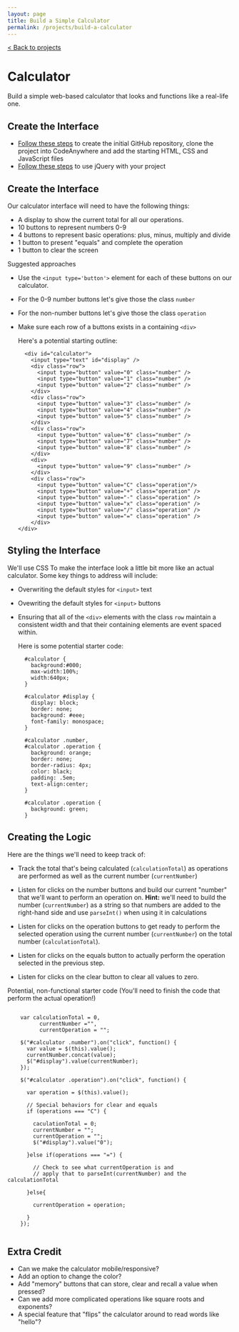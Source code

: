 ```yaml
---
layout: page
title: Build a Simple Calculator
permalink: /projects/build-a-calculator
---
```


[< Back to projects](/projects)

# Calculator

Build a simple web-based calculator that looks and functions like a real-life one.

## Create the Interface

- [Follow these steps](/projects/starter) to create the initial GitHub repository, clone the project into CodeAnywhere and add the starting HTML, CSS and JavaScript files
- [Follow these steps](/projects/jquery) to use jQuery with your project


## Create the Interface

Our calculator interface will need to have the following things:

- A display to show the current total for all our operations.
- 10 buttons to represent numbers 0-9
- 4 buttons to represent basic operations: plus, minus, multiply and divide
- 1 button to present "equals" and complete the operation
- 1 button to clear the screen

Suggested approaches

- Use the `<input type='button'>` element for each of these buttons on our calculator.
- For the 0-9 number buttons let's give those the class `number`
- For the non-number buttons let's give those the class `operation`
- Make sure each row of a buttons exists in a containing `<div>`
  
  Here's a potential starting outline:
  
  ```
    <div id="calculator">
      <input type="text" id="display" />
      <div class="row">
        <input type="button" value="0" class="number" />
        <input type="button" value="1" class="number" />
        <input type="button" value="2" class="number" />
      </div>
      <div class="row">
        <input type="button" value="3" class="number" />
        <input type="button" value="4" class="number" />
        <input type="button" value="5" class="number" />
      </div>
      <div class="row">
        <input type="button" value="6" class="number" />
        <input type="button" value="7" class="number" />
        <input type="button" value="8" class="number" />
      </div>
      <div>
        <input type="button" value="9" class="number" />
      </div>
      <div class="row">
        <input type="button" value="C" class="operation"/>
        <input type="button" value="+" class="operation" />
        <input type="button" value="-" class="operation" />  
        <input type="button" value="x" class="operation" />  
        <input type="button" value="/" class="operation" />  
        <input type="button" value="=" class="operation" />  
      </div>    
  </div>
  ```

## Styling the Interface

We'll use CSS To make the interface look a little bit more like an actual calculator. Some key things to address will include:

- Overwriting the default styles for `<input>`  text
- Ovewriting the default styles for `<input>` buttons
- Ensuring that all of the `<div>` elements with the class `row` maintain a consistent width and that their containing elements are event spaced within.

  Here is some potential starter code:
  ```
    #calculator {
      background:#000;
      max-width:100%;
      width:640px;
    }

    #calculator #display {
      display: block;
      border: none;
      background: #eee;
      font-family: monospace;
    }
  
    #calculator .number,
    #calculator .operation {
      background: orange;
      border: none;
      border-radius: 4px;
      color: black;
      padding: .5em;
      text-align:center;
    }

    #calculator .operation {
      background: green;
    }
  
  ```
  
## Creating the Logic

Here are the things we'll need to keep track of:

- Track the total that's being calculated (`calculationTotal`) as operations are performed as well as the current number (`currentNumber`)

- Listen for clicks on the number buttons and build our current "number" that we'll want to perform an operation on. **Hint:** we'll need to build the number (`currentNumber`) as a string so that numbers are added to the right-hand side and use `parseInt()` when using it in calculations

- Listen for clicks on the operation buttons to get ready to perform the selected operation using the current number (`currentNumber`) on the total number (`calculationTotal`).

- Listen for clicks on the equals button to actually perform the operation selected in the previous step.

- Listen for clicks on the clear button to clear all values to zero.

Potential, non-functional starter code (You'll need to finish the code that perform the actual operation!)

```

    var calculationTotal = 0,
          currentNumber ="",
          currentOperation = "";
                      
    $("#calculator .number").on("click", function() {
      var value = $(this).value();      
      currentNumber.concat(value);
      $("#display").value(currentNumber);
    });

    $("#calculator .operation").on("click", function() {

      var operation = $(this).value();
      
      // Special behaviors for clear and equals
      if (operations === "C") {
      
        caculationTotal = 0;
        currentNumber = "";
        currentOperation = "";
        $("#display").value("0");        
      
      }else if(operations === "=") {
        
        // Check to see what currentOperation is and
        // apply that to parseInt(currentNumber) and the calculationTotal
                
      }else{
      
        currentOperation = operation;              
      
      }      
    });
    
```


## Extra Credit

- Can we make the calculator mobile/responsive?
- Add an option to change the color?
- Add "memory" buttons that can store, clear and recall a value when pressed?
- Can we add more complicated operations like square roots and exponents?
- A special feature that "flips" the calculator around to read words like "hello"?